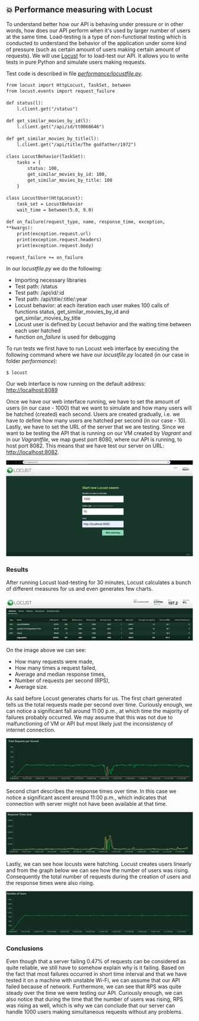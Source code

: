 ## :collision: Performance measuring with Locust
To understand better how our API is behaving under pressure or in other words, how does our API perform when it's used by larger number of users at the same time. Load-testing is a type of non-functional testing which is conducted to understand the behavior of the application under some kind of pressure (such as certain amount of users making certain amount of requests). We will use [Locust](https://locust.io/) for to load-test our API. It allows you to write tests in pure Python and simulate users making requests.

Test code is described in file *[performance/locustfile.py](https://github.com/lzontar/GrafMuvi/blob/master/performance/locustfile.py)*.
```
from locust import HttpLocust, TaskSet, between
from locust.events import request_failure

def status(l):
    l.client.get("/status")

def get_similar_movies_by_id(l):
    l.client.get("/api/id/tt0068646")

def get_similar_movies_by_title(l):
    l.client.get("/api/title/The godfather/1972")

class LocustBehavior(TaskSet):
    tasks = {
        status: 100,
        get_similar_movies_by_id: 100,
        get_similar_movies_by_title: 100
    }

class LocustUser(HttpLocust):
    task_set = LocustBehavior
    wait_time = between(5.0, 9.0)

def on_failure(request_type, name, response_time, exception, **kwargs):
    print(exception.request.url)
    print(exception.request.headers)
    print(exception.request.body)

request_failure += on_failure
```
In our *locustfile.py* we do the following:
- Importing necessary libraries
- Test path: /status
- Test path: /api/id/:id
- Test path: /api/title/:title/:year
- Locust behavior: at each iteration each user makes 100 calls of functions status, get_similar_movies_by_id and get_similar_movies_by_title
- Locust user is defined by Locust behavior and the waiting time between each user hatched
- function *on_failure* is used for debugging

To run tests we first have to run Locust web interface by executing the following command where we have our *locustfile.py* located (in our case in folder *performance*):
```
$ locust
```
Our web interface is now running on the default address: [http://localhost:8089](http://localhost:8089)

Once we have our web interface running, we have to set the amount of users (in our case - 1000) that we want to simulate and how many users will be hatched (created) each second. Users are created gradually, i.e. we have to define how many users are hatched per second (in our case - 10). Lastly, we have to set the URL of the server that we are testing. Since we want to be testing the API that is running on our VM created by *Vagrant* and in our *Vagrantfile*, we map guest port 8080, where our API is running, to host port 8082. This means that we have test our server on URL: [http://localhost:8082](http://localhost:8082).

![](./images/Locust_First.png)

### Results
After running Locust load-testing for 30 minutes, Locust calculates a bunch of different measures for us and even generates few charts.

![](./images/Locust_Statistics.png)

On the image above we can see:
- How many requests were made,
- How many times a request failed,
- Average and median response times,
- Number of requests per second (RPS),
- Average size.

As said before Locust generates charts for us. The first chart generated tells us the total requests made per second over time. Curiously enough, we can notice a significant fall around 11:00 p.m., at which time the majority of failures probably occurred. We may assume that this was not due to malfunctioning of VM or API but most likely just the inconsistency of internet connection.

![](./images/Locust_Total_Requests_per_Second.png)

Second chart describes the response times over time. In this case we notice a significant ascent around 11:00 p.m., which indicates that connection with server might not have been available at that time.

![](./images/Locust_Response_Times.png)

Lastly, we can see how locusts were hatching. Locust creates users linearly and from the graph below we can see how the number of users was rising. Consequently the total number of requests during the creation of users and the response times were also rising.

![](./images/Locust_Number_of_Users.png)

### Conclusions
Even though that a server failing 0.47% of requests can be considered as quite reliable, we still have to somehow explain why is it failing. Based on the fact that most failures occurred in short time interval and that we have tested it on a machine with unstable Wi-Fi, we can assume that our API failed because of network. Furthermore, we can see that RPS was quite steady over the time we were testing our API. Curiously enough, we can also notice that during the time that the number of users was rising, RPS was rising as well, which is why we can conclude that our server can handle 1000 users making simultaneous requests without any problems. 
